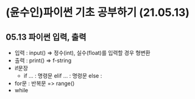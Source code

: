 # (윤수인)파이썬 기초 공부하기 (21.05.13)
## 05.13 파이썬 입력, 출력
+ 입력 : input() => 정수(int), 실수(float)를 입력할 경우 형변환
+ 출력 : print() => f-string
+ if문장 
  + if ... : 명령문 elif ... : 명령문 else : 
+ for문 : 반복문 => range()
+ while
